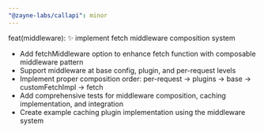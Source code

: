```yaml
---
"@zayne-labs/callapi": minor
---
```


feat(middleware): ✨ implement fetch middleware composition system

- Add fetchMiddleware option to enhance fetch function with composable middleware pattern
- Support middleware at base config, plugin, and per-request levels
- Implement proper composition order: per-request → plugins → base → customFetchImpl → fetch
- Add comprehensive tests for middleware composition, caching implementation, and integration
- Create example caching plugin implementation using the middleware system
